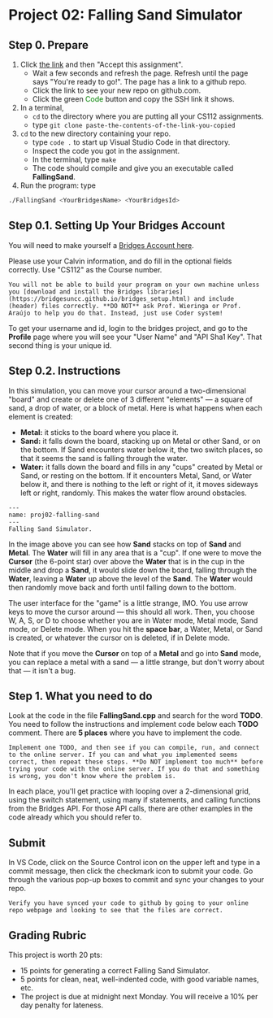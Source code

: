 # Project 02: Falling Sand Simulator

## Step 0. Prepare

1. Click [the link](https://classroom.github.com/a/Jg1AvVhr) and then "Accept this assignment".
   - Wait a few seconds and refresh the page. Refresh until the page says "You're ready to go!". The page has a link to a github repo.
   - Click the link to see your new repo on github.com.
   - Click the green <span style="color: green;">Code</span> button and copy the SSH link it shows.
2. In a terminal,
   - `cd` to the directory where you are putting all your CS112 assignments.
   - type `git clone paste-the-contents-of-the-link-you-copied`
3. `cd` to the new directory containing your repo.
   - type `code .` to start up Visual Studio Code in that directory.
   - Inspect the code you got in the assignment.
   - In the terminal, type `make`
   - The code should compile and give you an executable called **FallingSand**.
4. Run the program: type

```bash
./FallingSand <YourBridgesName> <YourBridgesId> 
```

## Step 0.1. Setting Up Your Bridges Account

You will need to make yourself a [Bridges Account here](http://bridges-cs.herokuapp.com/signup).

Please use your Calvin information, and do fill in the optional fields correctly. Use "CS112" as the Course number.

```{warning} NOTE NOTE NOTE
You will not be able to build your program on your own machine unless you [download and install the Bridges libraries](https://bridgesuncc.github.io/bridges_setup.html) and include (header) files correctly. **DO NOT** ask Prof. Wieringa or Prof. Araújo to help you do that. Instead, just use Coder system!
```

To get your username and id, login to the bridges project, and go to the **Profile** page where you will see your "User Name" and "API Sha1 Key". That second thing is your unique id.

## Step 0.2. Instructions

In this simulation, you can move your cursor around a two-dimensional "board" and create or delete one of 3 different "elements" — a square of sand, a drop of water, or a block of metal. Here is what happens when each element is created:

- **Metal:** it sticks to the board where you place it.
- **Sand:** it falls down the board, stacking up on Metal or other Sand, or on the bottom. If Sand encounters water below it, the two switch places, so that it seems the sand is falling through the water.
- **Water:** it falls down the board and fills in any "cups" created by Metal or Sand, or resting on the bottom. If it encounters Metal, Sand, or Water below it, and there is nothing to the left or right of it, it moves sideways left or right, randomly. This makes the water flow around obstacles.

```{figure} imgs/proj02-falling-sand.png
---
name: proj02-falling-sand
---
Falling Sand Simulator.
```

In the image above you can see how **Sand** stacks on top of **Sand** and **Metal**. The **Water** will fill in any area that is a "cup". If one were to move the **Cursor** (the 6-point star) over above the **Water** that is in the cup in the middle and drop a **Sand**, it would slide down the board, falling through the **Water**, leaving a **Water** up above the level of the **Sand**. The **Water** would then randomly move back and forth until falling down to the bottom.

The user interface for the "game" is a little strange, IMO. You use arrow keys to move the cursor around — this should all work. Then, you choose W, A, S, or D to choose whether you are in Water mode, Metal mode, Sand mode, or Delete mode. When you hit the **space bar**, a Water, Metal, or Sand is created, or whatever the cursor on is deleted, if in Delete mode.

Note that if you move the **Cursor** on top of a **Metal** and go into **Sand** mode, you can replace a metal with a sand — a little strange, but don't worry about that — it isn't a bug.

## Step 1. What you need to do

Look at the code in the file **FallingSand.cpp** and search for the word **TODO**. You need to follow the instructions and implement code below each **TODO** comment. There are **5 places** where you have to implement the code.

```{tip} STRONG HINT
Implement one TODO, and then see if you can compile, run, and connect to the online server. If you can and what you implemented seems correct, then repeat these steps. **Do NOT implement too much** before trying your code with the online server. If you do that and something is wrong, you don't know where the problem is.
```

In each place, you'll get practice with looping over a 2-dimensional grid, using the switch statement, using many if statements, and calling functions from the Bridges API. For those API calls, there are other examples in the code already which you should refer to.

## Submit

In VS Code, click on the Source Control icon on the upper left and type in a commit message, then click the checkmark icon to submit your code. Go through the various pop-up boxes to commit and sync your changes to your repo.

```{warning}
Verify you have synced your code to github by going to your online repo webpage and looking to see that the files are correct.
```

## Grading Rubric

This project is worth 20 pts:

- 15 points for generating a correct Falling Sand Simulator.
- 5 points for clean, neat, well-indented code, with good variable names, etc.
- The project is due at midnight next Monday. You will receive a 10% per day penalty for lateness.

